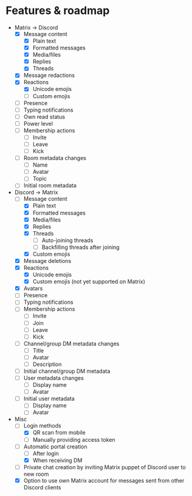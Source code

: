# Features & roadmap
* Matrix → Discord
  * [x] Message content
    * [x] Plain text
    * [x] Formatted messages
    * [x] Media/files
    * [x] Replies
    * [x] Threads
  * [x] Message redactions
  * [x] Reactions
    * [x] Unicode emojis
    * [ ] Custom emojis
  * [ ] Presence
  * [ ] Typing notifications
  * [ ] Own read status
  * [ ] Power level
  * [ ] Membership actions
    * [ ] Invite
    * [ ] Leave
    * [ ] Kick
  * [ ] Room metadata changes
    * [ ] Name
    * [ ] Avatar
    * [ ] Topic
  * [ ] Initial room metadata
* Discord → Matrix
  * [ ] Message content
    * [x] Plain text
    * [x] Formatted messages
    * [x] Media/files
    * [x] Replies
    * [x] Threads
      * [ ] Auto-joining threads
      * [ ] Backfilling threads after joining
    * [x] Custom emojis
  * [x] Message deletions
  * [x] Reactions
    * [x] Unicode emojis
    * [x] Custom emojis (not yet supported on Matrix)
  * [x] Avatars
  * [ ] Presence
  * [ ] Typing notifications
  * [ ] Membership actions
    * [ ] Invite
    * [ ] Join
    * [ ] Leave
    * [ ] Kick
  * [ ] Channel/group DM metadata changes
    * [ ] Title
    * [ ] Avatar
    * [ ] Description
  * [ ] Initial channel/group DM metadata
  * [ ] User metadata changes
    * [ ] Display name
    * [ ] Avatar
  * [ ] Initial user metadata
    * [ ] Display name
    * [ ] Avatar
* Misc
  * [ ] Login methods
    * [x] QR scan from mobile
    * [ ] Manually providing access token
  * [ ] Automatic portal creation
    * [ ] After login
    * [x] When receiving DM
  * [ ] Private chat creation by inviting Matrix puppet of Discord user to new room
  * [x] Option to use own Matrix account for messages sent from other Discord clients
